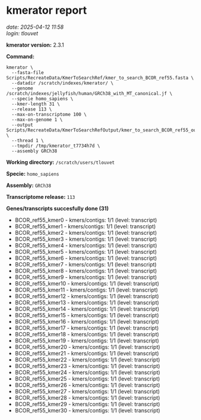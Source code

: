 # kmerator report
*date: 2025-04-12 11:58*  
*login: tlouvet*

**kmerator version:** 2.3.1

**Command:**

```
kmerator \
  --fasta-file Scripts/RecreateData/KmerToSearchRef/kmer_to_search_BCOR_ref55.fasta \
  --datadir /scratch/indexes/kmerator/ \
  --genome /scratch/indexes/jellyfish/human/GRCh38_with_MT_canonical.jf \
  --specie homo_sapiens \
  --kmer-length 31 \
  --release 113 \
  --max-on-transcriptome 100 \
  --max-on-genome 1 \
  --output Scripts/RecreateData/KmerToSearchRefOutput/kmer_to_search_BCOR_ref55_output \
  --thread 1 \
  --tmpdir /tmp/kmerator_t7734h7d \
  --assembly GRCh38
```

**Working directory:** `/scratch/users/tlouvet`

**Specie:** `homo_sapiens`

**Assembly:** `GRCh38`

**Transcriptome release:** `113`

**Genes/transcripts succesfully done (31)**

- BCOR_ref55_kmer0 - kmers/contigs: 1/1 (level: transcript)
- BCOR_ref55_kmer1 - kmers/contigs: 1/1 (level: transcript)
- BCOR_ref55_kmer2 - kmers/contigs: 1/1 (level: transcript)
- BCOR_ref55_kmer3 - kmers/contigs: 1/1 (level: transcript)
- BCOR_ref55_kmer4 - kmers/contigs: 1/1 (level: transcript)
- BCOR_ref55_kmer5 - kmers/contigs: 1/1 (level: transcript)
- BCOR_ref55_kmer6 - kmers/contigs: 1/1 (level: transcript)
- BCOR_ref55_kmer7 - kmers/contigs: 1/1 (level: transcript)
- BCOR_ref55_kmer8 - kmers/contigs: 1/1 (level: transcript)
- BCOR_ref55_kmer9 - kmers/contigs: 1/1 (level: transcript)
- BCOR_ref55_kmer10 - kmers/contigs: 1/1 (level: transcript)
- BCOR_ref55_kmer11 - kmers/contigs: 1/1 (level: transcript)
- BCOR_ref55_kmer12 - kmers/contigs: 1/1 (level: transcript)
- BCOR_ref55_kmer13 - kmers/contigs: 1/1 (level: transcript)
- BCOR_ref55_kmer14 - kmers/contigs: 1/1 (level: transcript)
- BCOR_ref55_kmer15 - kmers/contigs: 1/1 (level: transcript)
- BCOR_ref55_kmer16 - kmers/contigs: 1/1 (level: transcript)
- BCOR_ref55_kmer17 - kmers/contigs: 1/1 (level: transcript)
- BCOR_ref55_kmer18 - kmers/contigs: 1/1 (level: transcript)
- BCOR_ref55_kmer19 - kmers/contigs: 1/1 (level: transcript)
- BCOR_ref55_kmer20 - kmers/contigs: 1/1 (level: transcript)
- BCOR_ref55_kmer21 - kmers/contigs: 1/1 (level: transcript)
- BCOR_ref55_kmer22 - kmers/contigs: 1/1 (level: transcript)
- BCOR_ref55_kmer23 - kmers/contigs: 1/1 (level: transcript)
- BCOR_ref55_kmer24 - kmers/contigs: 1/1 (level: transcript)
- BCOR_ref55_kmer25 - kmers/contigs: 1/1 (level: transcript)
- BCOR_ref55_kmer26 - kmers/contigs: 1/1 (level: transcript)
- BCOR_ref55_kmer27 - kmers/contigs: 1/1 (level: transcript)
- BCOR_ref55_kmer28 - kmers/contigs: 1/1 (level: transcript)
- BCOR_ref55_kmer29 - kmers/contigs: 1/1 (level: transcript)
- BCOR_ref55_kmer30 - kmers/contigs: 1/1 (level: transcript)
